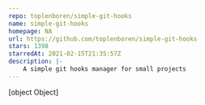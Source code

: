 ```yaml
---
repo: toplenboren/simple-git-hooks
name: simple-git-hooks
homepage: NA
url: https://github.com/toplenboren/simple-git-hooks
stars: 1398
starredAt: 2021-02-15T21:35:57Z
description: |-
    A simple git hooks manager for small projects
---
```


[object Object]
